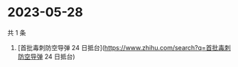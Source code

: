 # 2023-05-28

共 1 条

<!-- BEGIN -->
<!-- 最后更新时间 Sun May 28 2023 03:05:06 GMT+0800 (China Standard Time) -->

1. [首批毒刺防空导弹 24 日抵台](https://www.zhihu.com/search?q=首批毒刺防空导弹
   24 日抵台)

<!-- END -->

